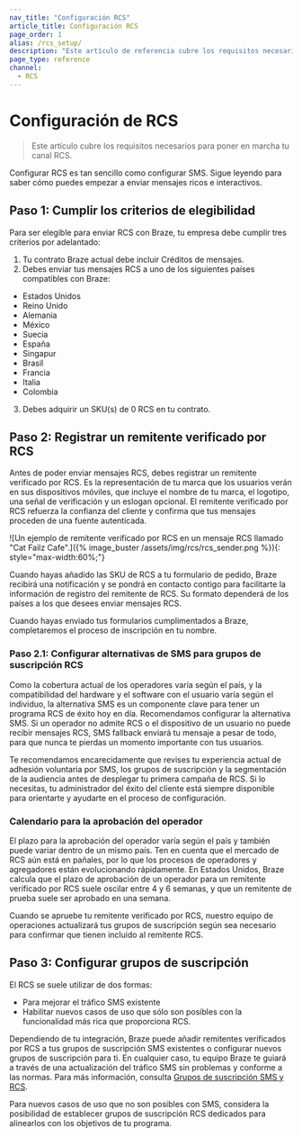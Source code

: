 ```yaml
---
nav_title: "Configuración RCS"
article_title: Configuración RCS
page_order: 1
alias: /rcs_setup/
description: "Este artículo de referencia cubre los requisitos necesarios para poner en marcha RCS."
page_type: reference
channel:
  - RCS
---
```


# Configuración de RCS

> Este artículo cubre los requisitos necesarios para poner en marcha tu canal RCS.

Configurar RCS es tan sencillo como configurar SMS. Sigue leyendo para saber cómo puedes empezar a enviar mensajes ricos e interactivos.

## Paso 1: Cumplir los criterios de elegibilidad

Para ser elegible para enviar RCS con Braze, tu empresa debe cumplir tres criterios por adelantado:

1. Tu contrato Braze actual debe incluir Créditos de mensajes. 
2. Debes enviar tus mensajes RCS a uno de los siguientes países compatibles con Braze:
- Estados Unidos
- Reino Unido
- Alemania
- México
- Suecia
- España
- Singapur
- Brasil
- Francia
- Italia
- Colombia
3. Debes adquirir un SKU(s) de 0 RCS en tu contrato.

## Paso 2: Registrar un remitente verificado por RCS

Antes de poder enviar mensajes RCS, debes registrar un remitente verificado por RCS. Es la representación de tu marca que los usuarios verán en sus dispositivos móviles, que incluye el nombre de tu marca, el logotipo, una señal de verificación y un eslogan opcional. El remitente verificado por RCS refuerza la confianza del cliente y confirma que tus mensajes proceden de una fuente autenticada. 

![Un ejemplo de remitente verificado por RCS en un mensaje RCS llamado "Cat Failz Cafe".]({% image_buster /assets/img/rcs/rcs_sender.png %}){: style="max-width:60%;"}

Cuando hayas añadido las SKU de RCS a tu formulario de pedido, Braze recibirá una notificación y se pondrá en contacto contigo para facilitarte la información de registro del remitente de RCS. Su formato dependerá de los países a los que desees enviar mensajes RCS. 

Cuando hayas enviado tus formularios cumplimentados a Braze, completaremos el proceso de inscripción en tu nombre. 

### Paso 2.1: Configurar alternativas de SMS para grupos de suscripción RCS

Como la cobertura actual de los operadores varía según el país, y la compatibilidad del hardware y el software con el usuario varía según el individuo, la alternativa SMS es un componente clave para tener un programa RCS de éxito hoy en día. Recomendamos configurar la alternativa SMS. Si un operador no admite RCS o el dispositivo de un usuario no puede recibir mensajes RCS, SMS fallback enviará tu mensaje a pesar de todo, para que nunca te pierdas un momento importante con tus usuarios.

Te recomendamos encarecidamente que revises tu experiencia actual de adhesión voluntaria por SMS, los grupos de suscripción y la segmentación de la audiencia antes de desplegar tu primera campaña de RCS. Si lo necesitas, tu administrador del éxito del cliente está siempre disponible para orientarte y ayudarte en el proceso de configuración.

### Calendario para la aprobación del operador

El plazo para la aprobación del operador varía según el país y también puede variar dentro de un mismo país. Ten en cuenta que el mercado de RCS aún está en pañales, por lo que los procesos de operadores y agregadores están evolucionando rápidamente. En Estados Unidos, Braze calcula que el plazo de aprobación de un operador para un remitente verificado por RCS suele oscilar entre 4 y 6 semanas, y que un remitente de prueba suele ser aprobado en una semana.

Cuando se apruebe tu remitente verificado por RCS, nuestro equipo de operaciones actualizará tus grupos de suscripción según sea necesario para confirmar que tienen incluido al remitente RCS. 

## Paso 3: Configurar grupos de suscripción

El RCS se suele utilizar de dos formas: 
- Para mejorar el tráfico SMS existente 
- Habilitar nuevos casos de uso que sólo son posibles con la funcionalidad más rica que proporciona RCS.

Dependiendo de tu integración, Braze puede añadir remitentes verificados por RCS a tus grupos de suscripción SMS existentes o configurar nuevos grupos de suscripción para ti. En cualquier caso, tu equipo Braze te guiará a través de una actualización del tráfico SMS sin problemas y conforme a las normas. Para más información, consulta [Grupos de suscripción SMS y RCS]({{site.baseurl}}/sms_rcs_subscription_groups/).

Para nuevos casos de uso que no son posibles con SMS, considera la posibilidad de establecer grupos de suscripción RCS dedicados para alinearlos con los objetivos de tu programa.
